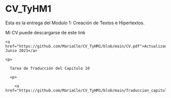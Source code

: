 # CV_TyHM1
Esta es la entrega del Modulo 1:  Creación de Textos e Hipertextos. 

<p>
  
  Mi CV puede descargarse de este link
  
  <p>
    
    <a href="https://github.com/MariaCle/CV_TyHM1/blob/main/CV.pdf">Actualizado Junio 2021</a>
    
    <p>
      
      Tarea de Traducción del Capitulo 10 
      
      <p>
        
        <a href="https://github.com/MariaCle/CV_TyHM1/blob/main/Traduccion_capitulo_10_CLEMENT_pdf.pdf">Traducción</a>

